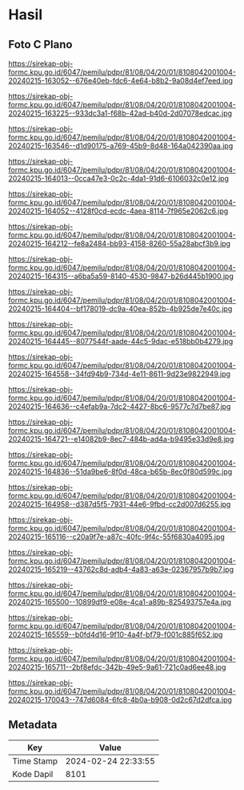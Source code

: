 # Hasil

## Foto C Plano

https://sirekap-obj-formc.kpu.go.id/6047/pemilu/pdpr/81/08/04/20/01/8108042001004-20240215-163052--676e40eb-fdc6-4e64-b8b2-9a08d4ef7eed.jpg

https://sirekap-obj-formc.kpu.go.id/6047/pemilu/pdpr/81/08/04/20/01/8108042001004-20240215-163225--933dc3a1-f68b-42ad-b40d-2d07078edcac.jpg

https://sirekap-obj-formc.kpu.go.id/6047/pemilu/pdpr/81/08/04/20/01/8108042001004-20240215-163546--d1d90175-a769-45b9-8d48-164a042390aa.jpg

https://sirekap-obj-formc.kpu.go.id/6047/pemilu/pdpr/81/08/04/20/01/8108042001004-20240215-164013--0cca47e3-0c2c-4da1-91d6-6106032c0e12.jpg

https://sirekap-obj-formc.kpu.go.id/6047/pemilu/pdpr/81/08/04/20/01/8108042001004-20240215-164052--4128f0cd-ecdc-4aea-8114-7f965e2062c6.jpg

https://sirekap-obj-formc.kpu.go.id/6047/pemilu/pdpr/81/08/04/20/01/8108042001004-20240215-164212--fe8a2484-bb93-4158-8260-55a28abcf3b9.jpg

https://sirekap-obj-formc.kpu.go.id/6047/pemilu/pdpr/81/08/04/20/01/8108042001004-20240215-164315--a6ba5a59-8140-4530-9847-b26d445b1900.jpg

https://sirekap-obj-formc.kpu.go.id/6047/pemilu/pdpr/81/08/04/20/01/8108042001004-20240215-164404--bf178019-dc9a-40ea-852b-4b925de7e40c.jpg

https://sirekap-obj-formc.kpu.go.id/6047/pemilu/pdpr/81/08/04/20/01/8108042001004-20240215-164445--8077544f-aade-44c5-9dac-e518bb0b4279.jpg

https://sirekap-obj-formc.kpu.go.id/6047/pemilu/pdpr/81/08/04/20/01/8108042001004-20240215-164558--34fd94b9-734d-4e11-8611-9d23e9822949.jpg

https://sirekap-obj-formc.kpu.go.id/6047/pemilu/pdpr/81/08/04/20/01/8108042001004-20240215-164636--c4efab9a-7dc2-4427-8bc6-9577c7d7be87.jpg

https://sirekap-obj-formc.kpu.go.id/6047/pemilu/pdpr/81/08/04/20/01/8108042001004-20240215-164721--e14082b9-8ec7-484b-ad4a-b9495e33d9e8.jpg

https://sirekap-obj-formc.kpu.go.id/6047/pemilu/pdpr/81/08/04/20/01/8108042001004-20240215-164836--51da9be6-8f0d-48ca-b65b-8ec0f80d599c.jpg

https://sirekap-obj-formc.kpu.go.id/6047/pemilu/pdpr/81/08/04/20/01/8108042001004-20240215-164958--d387d5f5-7931-44e6-9fbd-cc2d007d6255.jpg

https://sirekap-obj-formc.kpu.go.id/6047/pemilu/pdpr/81/08/04/20/01/8108042001004-20240215-165116--c20a9f7e-a87c-40fc-9f4c-55f6830a4095.jpg

https://sirekap-obj-formc.kpu.go.id/6047/pemilu/pdpr/81/08/04/20/01/8108042001004-20240215-165219--43762c8d-adb4-4a83-a63e-02367957b9b7.jpg

https://sirekap-obj-formc.kpu.go.id/6047/pemilu/pdpr/81/08/04/20/01/8108042001004-20240215-165500--10899df9-e08e-4ca1-a89b-825493757e4a.jpg

https://sirekap-obj-formc.kpu.go.id/6047/pemilu/pdpr/81/08/04/20/01/8108042001004-20240215-165559--b0fd4d16-9f10-4a4f-bf79-f001c885f652.jpg

https://sirekap-obj-formc.kpu.go.id/6047/pemilu/pdpr/81/08/04/20/01/8108042001004-20240215-165711--2bf8efdc-342b-49e5-9a61-721c0ad6ee48.jpg

https://sirekap-obj-formc.kpu.go.id/6047/pemilu/pdpr/81/08/04/20/01/8108042001004-20240215-170043--747d6084-6fc8-4b0a-b908-0d2c67d2dfca.jpg


## Metadata

| Key        | Value               |
| ---------- | ------------------- |
| Time Stamp | 2024-02-24 22:33:55 |
| Kode Dapil | 8101                |



